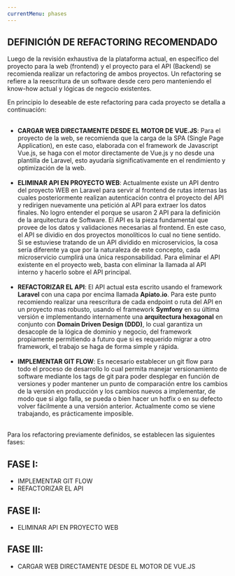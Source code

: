 ```yaml
---
currentMenu: phases
---
```


## DEFINICIÓN DE REFACTORING RECOMENDADO

Luego de la revisión exhaustiva de la plataforma actual, en específico del proyecto para la web (frontend) y el proyecto para el API (Backend) se recomienda realizar un refactoring de ambos proyectos. Un refactoring se refiere a la reescritura de un software desde cero pero manteniendo el know-how actual y lógicas de negocio existentes.

En principio lo deseable de este refactoring para cada proyecto se detalla a continuación:
<br/><br/>
- **CARGAR WEB DIRECTAMENTE DESDE EL MOTOR DE VUE.JS**: Para el proyecto de la web, se recomienda que la carga de la SPA (Single Page Application), en este caso, elaborada con el framework de Javascript Vue.js, se haga con el motor directamente de Vue.js y no desde una plantilla de Laravel, esto ayudaría significativamente en el rendimiento y optimización de la web.
<br/><br/>
- **ELIMINAR API EN PROYECTO WEB**: Actualmente existe un API dentro del proyecto WEB en Laravel para servir al frontend de rutas internas las cuales posteriormente realizan autenticación contra el proyecto del API y redirigen nuevamente una petición al API para extraer los datos finales. No logro entender el porque se usaron 2 API para la definición de la arquitectura de Software. El API es la pieza fundamental que provee de los datos y validaciones necesarias al frontend. En este caso, el API se dividio en dos proyectos monolíticos lo cual no tiene sentido. Si se estuviese tratando de un API dividido en microservicios, la cosa sería diferente ya que por la naturaleza de este concepto, cada microservicio cumplirá una única responsabilidad. Para eliminar el API existente en el proyecto web, basta con eliminar la llamada al API interno y hacerlo sobre el API principal.
<br/><br/>
- **REFACTORIZAR EL API**: El API actual esta escrito usando el framework **Laravel** con una capa por encima llamada **Apiato.io**. Para este punto recomiendo realizar una reescritura de cada endpoint o ruta del API en un proyecto mas robusto, usando el framework **Symfony** en su última versión e implementando internamente una **arquitectura hexagonal** en conjunto con **Domain Driven Design (DDD)**, lo cual garantiza un desacople de la lógica de dominio y negocio, del framework propiamente permitiendo a futuro que si es requerido migrar a otro framework, el trabajo se haga de forma simple y rápida.
<br/><br/>
- **IMPLEMENTAR GIT FLOW**: Es necesario establecer un git flow para todo el proceso de desarrollo lo cual permita manejar versionamiento de software mediante los tags de git para poder desplegar en función de versiones y poder mantener un punto de comparación entre los cambios de la versión en producción y los cambios nuevos a implementar, de modo que si algo falla, se pueda o bien hacer un hotfix o en su defecto volver fácilmente a una versión anterior. Actualmente como se viene trabajando, es prácticamente imposible.
<br/><br/>

Para los refactoring previamente definidos, se establecen las siguientes fases:

## FASE I:
- IMPLEMENTAR GIT FLOW
- REFACTORIZAR EL API

## FASE II:
- ELIMINAR API EN PROYECTO WEB

## FASE III:
- CARGAR WEB DIRECTAMENTE DESDE EL MOTOR DE VUE.JS